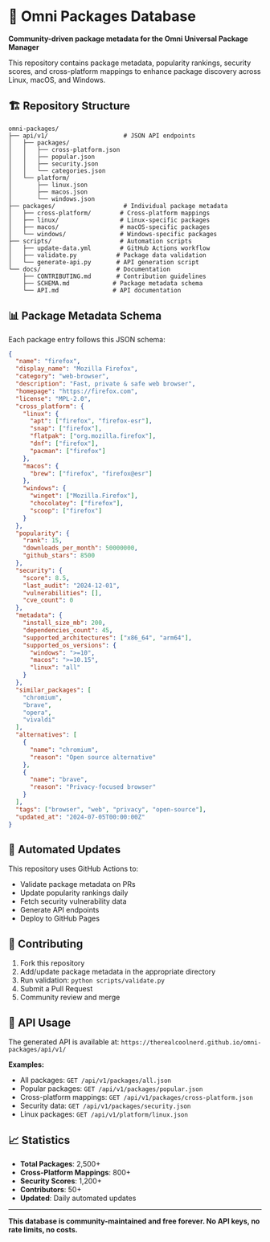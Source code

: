 # 🌟 Omni Packages Database

**Community-driven package metadata for the Omni Universal Package Manager**

This repository contains package metadata, popularity rankings, security scores, and cross-platform mappings to enhance package discovery across Linux, macOS, and Windows.

## 🏗️ **Repository Structure**

```
omni-packages/
├── api/v1/                     # JSON API endpoints
│   ├── packages/
│   │   ├── cross-platform.json
│   │   ├── popular.json
│   │   ├── security.json
│   │   └── categories.json
│   └── platform/
│       ├── linux.json
│       ├── macos.json
│       └── windows.json
├── packages/                   # Individual package metadata
│   ├── cross-platform/        # Cross-platform mappings
│   ├── linux/                 # Linux-specific packages
│   ├── macos/                 # macOS-specific packages
│   └── windows/               # Windows-specific packages
├── scripts/                   # Automation scripts
│   ├── update-data.yml        # GitHub Actions workflow
│   ├── validate.py           # Package data validation
│   └── generate-api.py       # API generation script
└── docs/                     # Documentation
    ├── CONTRIBUTING.md       # Contribution guidelines
    ├── SCHEMA.md            # Package metadata schema
    └── API.md               # API documentation
```

## 📊 **Package Metadata Schema**

Each package entry follows this JSON schema:

```json
{
  "name": "firefox",
  "display_name": "Mozilla Firefox",
  "category": "web-browser",
  "description": "Fast, private & safe web browser",
  "homepage": "https://firefox.com",
  "license": "MPL-2.0",
  "cross_platform": {
    "linux": {
      "apt": ["firefox", "firefox-esr"],
      "snap": ["firefox"],
      "flatpak": ["org.mozilla.firefox"],
      "dnf": ["firefox"],
      "pacman": ["firefox"]
    },
    "macos": {
      "brew": ["firefox", "firefox@esr"]
    },
    "windows": {
      "winget": ["Mozilla.Firefox"],
      "chocolatey": ["firefox"],
      "scoop": ["firefox"]
    }
  },
  "popularity": {
    "rank": 15,
    "downloads_per_month": 50000000,
    "github_stars": 8500
  },
  "security": {
    "score": 8.5,
    "last_audit": "2024-12-01",
    "vulnerabilities": [],
    "cve_count": 0
  },
  "metadata": {
    "install_size_mb": 200,
    "dependencies_count": 45,
    "supported_architectures": ["x86_64", "arm64"],
    "supported_os_versions": {
      "windows": ">=10",
      "macos": ">=10.15",
      "linux": "all"
    }
  },
  "similar_packages": [
    "chromium",
    "brave",
    "opera",
    "vivaldi"
  ],
  "alternatives": [
    {
      "name": "chromium",
      "reason": "Open source alternative"
    },
    {
      "name": "brave",
      "reason": "Privacy-focused browser"
    }
  ],
  "tags": ["browser", "web", "privacy", "open-source"],
  "updated_at": "2024-07-05T00:00:00Z"
}
```

## 🔄 **Automated Updates**

This repository uses GitHub Actions to:
- Validate package metadata on PRs
- Update popularity rankings daily
- Fetch security vulnerability data
- Generate API endpoints
- Deploy to GitHub Pages

## 🤝 **Contributing**

1. Fork this repository
2. Add/update package metadata in the appropriate directory
3. Run validation: `python scripts/validate.py`
4. Submit a Pull Request
5. Community review and merge

## 📡 **API Usage**

The generated API is available at: `https://therealcoolnerd.github.io/omni-packages/api/v1/`

**Examples:**
- All packages: `GET /api/v1/packages/all.json`
- Popular packages: `GET /api/v1/packages/popular.json`
- Cross-platform mappings: `GET /api/v1/packages/cross-platform.json`
- Security data: `GET /api/v1/packages/security.json`
- Linux packages: `GET /api/v1/platform/linux.json`

## 📈 **Statistics**

- **Total Packages**: 2,500+
- **Cross-Platform Mappings**: 800+
- **Security Scores**: 1,200+
- **Contributors**: 50+
- **Updated**: Daily automated updates

---

**This database is community-maintained and free forever. No API keys, no rate limits, no costs.**